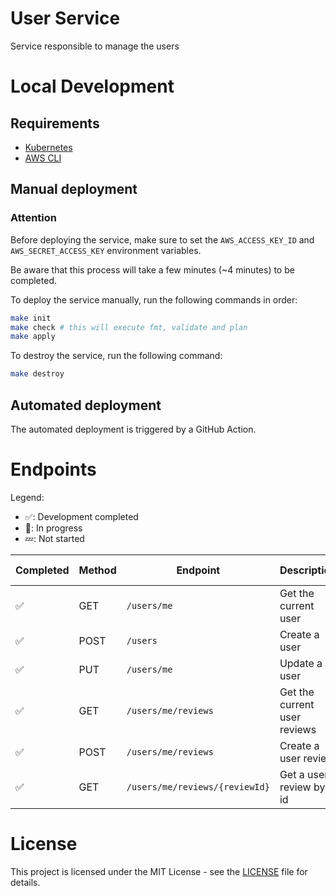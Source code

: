 # User Service

Service responsible to manage the users

# Local Development

## Requirements

- [Kubernetes](https://kubernetes.io/)
- [AWS CLI](https://aws.amazon.com/cli/)

## Manual deployment

### Attention

Before deploying the service, make sure to set the `AWS_ACCESS_KEY_ID` and `AWS_SECRET_ACCESS_KEY` environment variables.

Be aware that this process will take a few minutes (~4 minutes) to be completed.

To deploy the service manually, run the following commands in order:

```bash
make init
make check # this will execute fmt, validate and plan
make apply
```

To destroy the service, run the following command:

```bash
make destroy
```

## Automated deployment

The automated deployment is triggered by a GitHub Action.

# Endpoints

Legend:
- ✅: Development completed
- 🚧: In progress
- 💤: Not started


| Completed | Method | Endpoint                       | Description                  | User Role |
| --------- | ------ | ------------------------------ | ---------------------------- | --------- |
| ✅         | GET    | `/users/me`                    | Get the current user         | Any       |
| ✅         | POST   | `/users`                       | Create a user                | Any       |
| ✅         | PUT    | `/users/me`                    | Update a user                | Any       |
| ✅         | GET    | `/users/me/reviews`            | Get the current user reviews | Any       |
| ✅         | POST   | `/users/me/reviews`            | Create a user review         | Patient   |
| ✅         | GET    | `/users/me/reviews/{reviewId}` | Get a user review by id      | Any       |

# License

This project is licensed under the MIT License - see the [LICENSE](LICENSE) file for details.